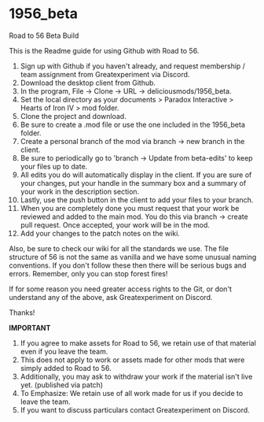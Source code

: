 # 1956_beta
Road to 56 Beta Build

This is the Readme guide for using Github with Road to 56. 

1. Sign up with Github if you haven't already, and request membership / team assignment from Greatexperiment via Discord.
2. Download the desktop client from Github.
3. In the program, File -> Clone -> URL -> deliciousmods/1956_beta.
4. Set the local directory as your documents > Paradox Interactive > Hearts of Iron IV > mod folder.
5. Clone the project and download.
6. Be sure to create a .mod file or use the one included in the 1956_beta folder.
7. Create a personal branch of the mod via branch -> new branch in the client.
8. Be sure to periodically go to 'branch -> Update from beta-edits' to keep your files up to date.
9. All edits you do will automatically display in the client. If you are sure of your changes, put your handle in the summary box and a summary of your work in the description section.
10. Lastly, use the push button in the client to add your files to your branch.
11. When you are completely done you must request that your work be reviewed and added to the main mod. You do this via branch -> create pull request. Once accepted, your work will be in the mod.
12. Add your changes to the patch notes on the wiki.
 
Also, be sure to check our wiki for all the standards we use. The file structure of 56 is not the same as vanilla and we have some unusual naming conventions. If you don't follow these then there will be serious bugs and errors. Remember, only you can stop forest fires!

If for some reason you need greater access rights to the Git, or don't understand any of the above, ask Greatexperiment on Discord. 

Thanks!


**IMPORTANT**

1. If you agree to make assets for Road to 56, we retain use of that material even if you leave the team.
2. This does not apply to work or assets made for other mods that were simply added to Road to 56. 
3. Additionally, you may ask to withdraw your work if the material isn't live yet. (published via patch)
4. To Emphasize: We retain use of all work made for us if you decide to leave the team.
5. If you want to discuss particulars contact Greatexperiment on Discord.

